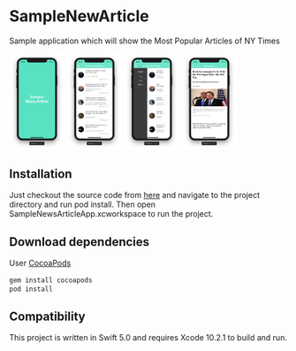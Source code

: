 # SampleNewArticle
Sample application which will show the Most Popular Articles of NY Times

<p float="left">
  <img src="https://github.com/nishangp/SampleNewArticle/blob/master/Screenshots/Splash.png" width="100" />
  <img src="https://github.com/nishangp/SampleNewArticle/blob/master/Screenshots/ArticleListing.png" width="100" /> 
  <img src="https://github.com/nishangp/SampleNewArticle/blob/master/Screenshots/Menu.png" width="100" />
  <img src="https://github.com/nishangp/SampleNewArticle/blob/master/Screenshots/ArticleDetails.png" width="100" />
</p>

## Installation
Just checkout the source code from [here](https://github.com/nishangp/SampleNewArticle.git) and navigate to the project directory and run pod install. Then open SampleNewsArticleApp.xcworkspace to run the project.

## Download dependencies
User [CocoaPods](https://cocoapods.org/)

```
gem install cocoapods
pod install
```

## Compatibility
This project is written in Swift 5.0 and requires Xcode 10.2.1 to build and run.
